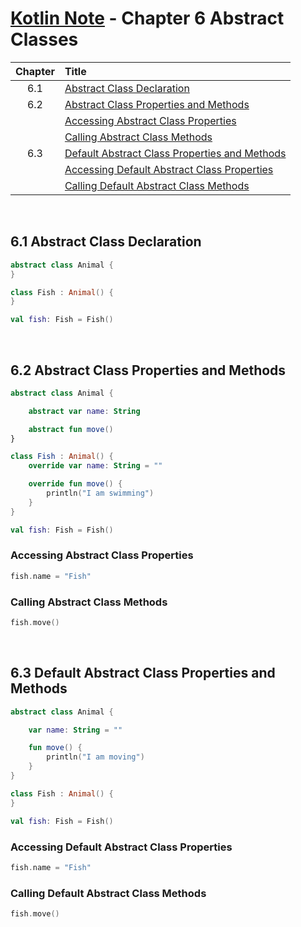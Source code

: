 # [Kotlin Note](../../README.md) - Chapter 6 Abstract Classes
| Chapter | Title |
| :-: | :- |
| 6.1 | [Abstract Class Declaration](#61-abstract-class-declaration) |
| 6.2 | [Abstract Class Properties and Methods](#62-abstract-class-properties-and-methods) |
|  | [Accessing Abstract Class Properties](#accessing-abstract-class-properties) |
|  | [Calling Abstract Class Methods](#calling-abstract-class-methods) |
| 6.3 | [Default Abstract Class Properties and Methods](#63-default-abstract-class-properties-and-methods) |
|  | [Accessing Default Abstract Class Properties](#accessing-default-abstract-class-properties) |
|  | [Calling Default Abstract Class Methods](#calling-default-abstract-class-methods) |

<br />

## 6.1 Abstract Class Declaration
```kotlin
abstract class Animal {
}

class Fish : Animal() {
}
```
```kotlin
val fish: Fish = Fish()
```

<br />

## 6.2 Abstract Class Properties and Methods
```kotlin
abstract class Animal {

    abstract var name: String

    abstract fun move()
}

class Fish : Animal() {
    override var name: String = ""

    override fun move() {
        println("I am swimming")
    }
}
```
```kotlin
val fish: Fish = Fish()
```

### Accessing Abstract Class Properties
```kotlin
fish.name = "Fish"
```

### Calling Abstract Class Methods
```kotlin
fish.move()
```

<br />

## 6.3 Default Abstract Class Properties and Methods
```kotlin
abstract class Animal {

    var name: String = ""

    fun move() {
        println("I am moving")
    }
}

class Fish : Animal() {
}
```
```kotlin
val fish: Fish = Fish()
```

### Accessing Default Abstract Class Properties
```kotlin
fish.name = "Fish"
```

### Calling Default Abstract Class Methods
```kotlin
fish.move()
```

<br />
